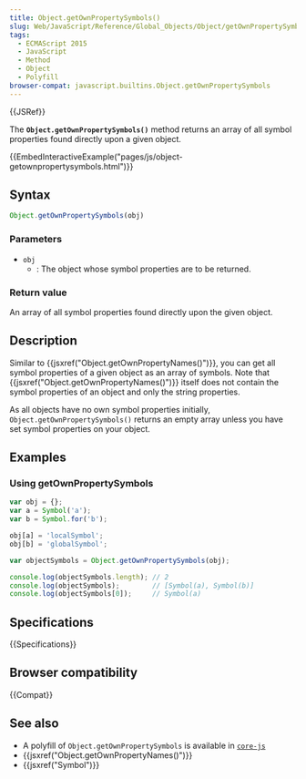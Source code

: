 ```yaml
---
title: Object.getOwnPropertySymbols()
slug: Web/JavaScript/Reference/Global_Objects/Object/getOwnPropertySymbols
tags:
  - ECMAScript 2015
  - JavaScript
  - Method
  - Object
  - Polyfill
browser-compat: javascript.builtins.Object.getOwnPropertySymbols
---
```

{{JSRef}}

The **`Object.getOwnPropertySymbols()`** method returns an array of all symbol
properties found directly upon a given object.

{{EmbedInteractiveExample("pages/js/object-getownpropertysymbols.html")}}

## Syntax

```js
Object.getOwnPropertySymbols(obj)
```

### Parameters

*   `obj`
    *   : The object whose symbol properties are to be returned.

### Return value

An array of all symbol properties found directly upon the given object.

## Description

Similar to {{jsxref("Object.getOwnPropertyNames()")}}, you can get
all symbol properties of a given object as an array of symbols. Note that
{{jsxref("Object.getOwnPropertyNames()")}} itself does not contain
the symbol properties of an object and only the string properties.

As all objects have no own symbol properties initially,
`Object.getOwnPropertySymbols()` returns an empty array unless you have set
symbol properties on your object.

## Examples

### Using getOwnPropertySymbols

```js
var obj = {};
var a = Symbol('a');
var b = Symbol.for('b');

obj[a] = 'localSymbol';
obj[b] = 'globalSymbol';

var objectSymbols = Object.getOwnPropertySymbols(obj);

console.log(objectSymbols.length); // 2
console.log(objectSymbols);        // [Symbol(a), Symbol(b)]
console.log(objectSymbols[0]);     // Symbol(a)
```

## Specifications

{{Specifications}}

## Browser compatibility

{{Compat}}

## See also

*   A polyfill of `Object.getOwnPropertySymbols` is available in
    [`core-js`](https://github.com/zloirock/core-js#ecmascript-symbol)
*   {{jsxref("Object.getOwnPropertyNames()")}}
*   {{jsxref("Symbol")}}

